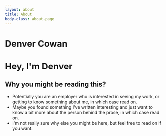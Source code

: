 ```yaml
---
layout: about
title: About
body-class: about-page
---
```

# Denver Cowan 

# Hey, I'm Denver

## Why you might be reading this?
   - Potentially you are an employer who is interested in seeing my work, or getting to know something about me, in which case read on.
   - Maybe you found something I've written interesting and just want to know a bit more about the person behind the prose, in which case read on. 
   - I'm not really sure why else you might be here, but feel free to read on if you want.

